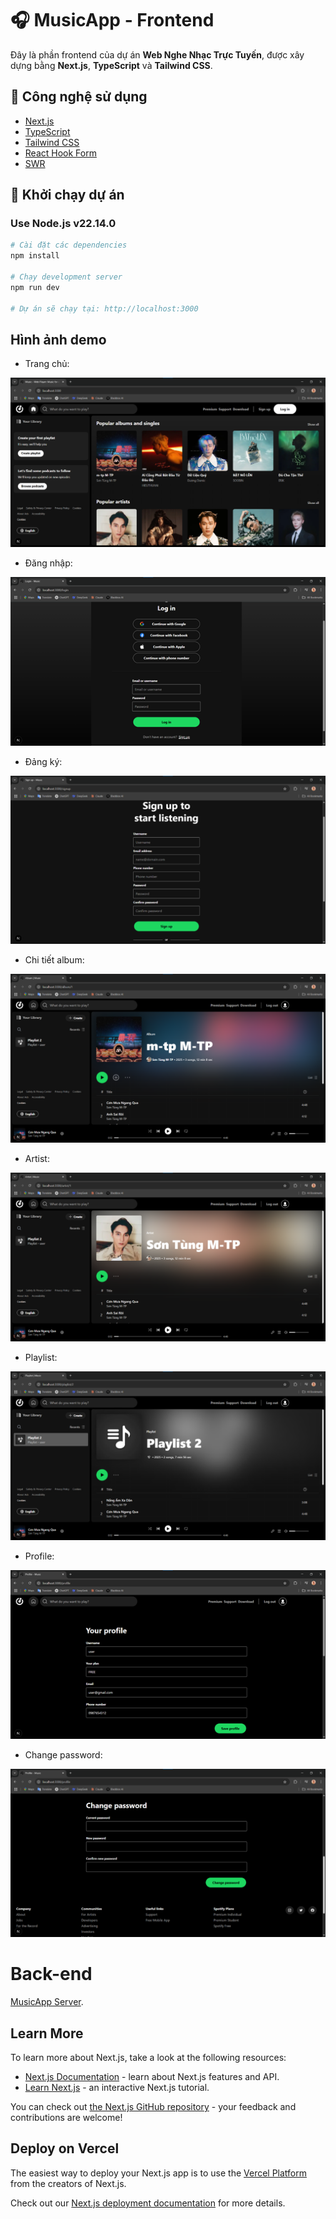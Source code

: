 # 🎧 MusicApp - Frontend

Đây là phần frontend của dự án **Web Nghe Nhạc Trực Tuyến**, được xây dựng bằng **Next.js**, **TypeScript** và **Tailwind CSS**.

## 🧰 Công nghệ sử dụng

- [Next.js](https://nextjs.org/)
- [TypeScript](https://www.typescriptlang.org/)
- [Tailwind CSS](https://tailwindcss.com/)
- [React Hook Form](https://react-hook-form.com/)
- [SWR](https://swr.vercel.app/)

## 🚀 Khởi chạy dự án

### Use Node.js v22.14.0

```bash
# Cài đặt các dependencies
npm install

# Chạy development server
npm run dev

# Dự án sẽ chạy tại: http://localhost:3000
```

## Hình ảnh demo

- Trang chủ:

![Home page](public/images/picture1.png)

- Đăng nhập:

![Home page](public/images/picture2.png)

- Đảng ký:

![Home page](public/images/picture3.png)

- Chi tiết album:

![Home page](public/images/picture4.png)

- Artist:

![Home page](public/images/picture5.png)

- Playlist:

![Home page](public/images/picture6.png)

- Profile:

![Home page](public/images/picture7.png)

- Change password:

![Home page](public/images/picture8.png)

# Back-end

[MusicApp Server](https://github.com/nguyennhatvuong1783/MusicApp-Server).

## Learn More

To learn more about Next.js, take a look at the following resources:

- [Next.js Documentation](https://nextjs.org/docs) - learn about Next.js features and API.
- [Learn Next.js](https://nextjs.org/learn) - an interactive Next.js tutorial.

You can check out [the Next.js GitHub repository](https://github.com/vercel/next.js) - your feedback and contributions are welcome!

## Deploy on Vercel

The easiest way to deploy your Next.js app is to use the [Vercel Platform](https://vercel.com/new?utm_medium=default-template&filter=next.js&utm_source=create-next-app&utm_campaign=create-next-app-readme) from the creators of Next.js.

Check out our [Next.js deployment documentation](https://nextjs.org/docs/app/building-your-application/deploying) for more details.
